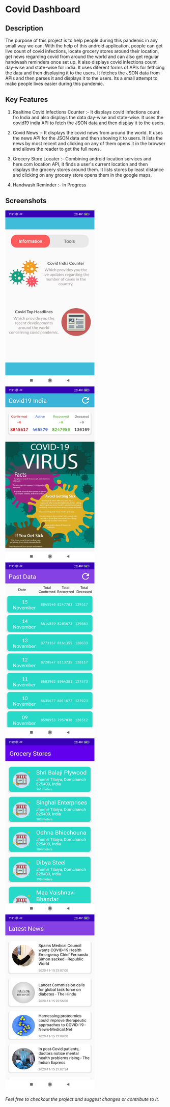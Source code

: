 # Covid Dashboard

## Description

The purpose of this project is to help people during this pandemic in any small way we can. With the help of this android application, people can get live count of covid infections, locate grocery stores around their location, get news regarding covid from around the world and can also get regular handwash reminders once set up.
It also displays covid infections count day-wise and state-wise for india. It uses diferent forms of APIs for fethcing the data and then displaying it to the users.
It fetches the JSON data from APIs and then parses it and displays it to the users. Its a small attempt to make people lives easier during this pandemic.


## Key Features

1. Realtime Covid Infections Counter :- It displays covid infections count fro India and also displays the data day-wise and state-wise. It uses the covid19 india API to fetch the JSON data and then display it to the users.  

2. Covid News :- It displays the covid news from around the world. It uses the news API for the JSON data and then showing it to users. It lists the news by most recent and clicking on any of them opens it  in the browser and allows the reader to get the full news.  

3. Grocery Store Locater :- Combining android location services and here.com location API, it finds a user's current location and then displays the grocery stores around them. It lists stores by least distance and clicking on any grocery store opens them in the google maps.  

4. Handwash Reminder :- In Progress


## Screenshots

<img src="/Readme/1.jpg" width="280" height="550" alt="Home Screen of the app">&nbsp;&nbsp;&nbsp;<img src="/Readme/2.jpg" width="280" height="550" alt="">&nbsp;&nbsp;&nbsp;<img src="/Readme/3.jpg" width="280" height="550" alt=""><img src="/Readme/4.jpg" width="280" height="550" alt="">&nbsp;&nbsp;&nbsp;<img src="/Readme/5.jpg" width="280" height="550" alt="">


###### Feel free to checkout the project and suggest changes or contribute to it.
 
